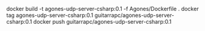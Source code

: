 docker build -t agones-udp-server-csharp:0.1 -f Agones/Dockerfile .
docker tag agones-udp-server-csharp:0.1 guitarrapc/agones-udp-server-csharp:0.1
docker push guitarrapc/agones-udp-server-csharp:0.1

